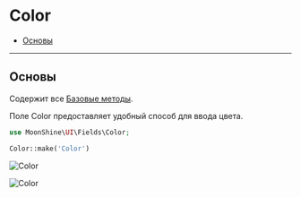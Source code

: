 # Color

- [Основы](#basics)

---

<a name="basics"></a>
## Основы

Содержит все [Базовые методы](#/docs/{{version}}/fields/basic-methods.md).

Поле Color предоставляет удобный способ для ввода цвета.

```php
use MoonShine\UI\Fields\Color; 

Color::make('Color')
```

![Color](https://raw.githubusercontent.com/moonshine-software/doc/3.x/resources/screenshots/color.png)

![Color](https://raw.githubusercontent.com/moonshine-software/doc/3.x/resources/screenshots/color_dark.png)
